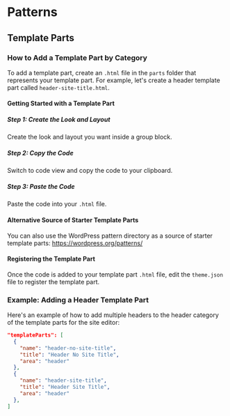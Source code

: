 # Patterns

## Template Parts

### How to Add a Template Part by Category

To add a template part, create an `.html` file in the `parts` folder that represents your template part. For example, let's create a header template part called `header-site-title.html`.

#### Getting Started with a Template Part

##### Step 1: Create the Look and Layout

Create the look and layout you want inside a group block.

##### Step 2: Copy the Code

Switch to code view and copy the code to your clipboard.

##### Step 3: Paste the Code

Paste the code into your `.html` file.

#### Alternative Source of Starter Template Parts

You can also use the WordPress pattern directory as a source of starter template parts: <https://wordpress.org/patterns/>

#### Registering the Template Part

Once the code is added to your template part `.html` file, edit the `theme.json` file to register the template part.

### Example: Adding a Header Template Part

Here's an example of how to add multiple headers to the header category of the template parts for the site editor:

```json
"templateParts": [
  {
    "name": "header-no-site-title",
    "title": "Header No Site Title",
    "area": "header"
  },
  {
    "name": "header-site-title",
    "title": "Header Site Title",
    "area": "header"
  },
]
